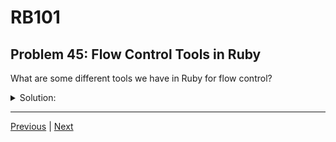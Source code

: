 # RB101
## Problem 45: Flow Control Tools in Ruby

What are some different tools we have in Ruby for flow control?

<details>
<summary>Solution:</summary>

Ruby provides several tools for controlling program flow:

**Conditionals:**
```ruby
# if/elsif/else
if condition
  # do something
elsif other_condition
  # do something else
else
  # default action
end

# unless
unless condition
  # do something
end

# Ternary operator
result = condition ? "true value" : "false value"

# case/when
case value
when 1
  "one"
when 2
  "two"
else
  "other"
end
```

**Loops:**
```ruby
# loop
loop do
  # repeats forever unless broken
  break if condition
end

# while
while condition
  # repeats while condition is true
end

# until
until condition
  # repeats until condition is true
end

# for
for i in 1..5
  # iterates over range
end
```

**Iterators:**
```ruby
# each
[1, 2, 3].each { |num| puts num }

# times
5.times { puts "Hello" }

# map, select, etc.
```

**Loop control:**
```ruby
# break - exits the loop
# next - skips to next iteration
# return - exits the method
```

**Difference between `loop` and `while`:**

`loop`:
```ruby
loop do
  # Infinite loop
  break if condition  # Must use break to exit
end
```

`while`:
```ruby
while condition
  # Repeats while condition is true
  # Exits automatically when condition becomes false
end
```

The path the Ruby interpreter takes depends on which tool you use and the conditions you set.

</details>

---

[Previous](44.md) | [Next](46.md)

